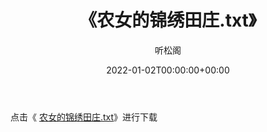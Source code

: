 ﻿---
title:  《农女的锦绣田庄.txt》
date:   2022-01-02T00:00:00+00:00
author: 听松阁
layout: post
permalink: /农女的锦绣田庄/
categories: 小说
tags: [小说]
---

点击《 [农女的锦绣田庄.txt](http://img.660000.xyz/bookstukust/book/bntxt/10/农女的锦绣田庄.txt)》进行下载